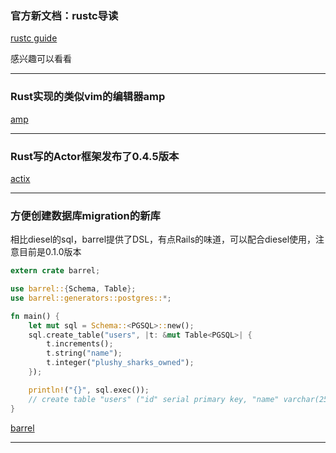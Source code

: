 ### 官方新文档：rustc导读

[rustc guide](https://github.com/rust-lang-nursery/rustc-guide)

感兴趣可以看看

---

### Rust实现的类似vim的编辑器amp

[amp](https://github.com/jmacdonald/amp)

---

### Rust写的Actor框架发布了0.4.5版本

[actix](https://github.com/actix/actix)

---

###  方便创建数据库migration的新库

相比diesel的sql，barrel提供了DSL，有点Rails的味道，可以配合diesel使用，注意目前是0.1.0版本

```rust
extern crate barrel;

use barrel::{Schema, Table};
use barrel::generators::postgres::*;

fn main() {
    let mut sql = Schema::<PGSQL>::new();
    sql.create_table("users", |t: &mut Table<PGSQL>| {
        t.increments();
        t.string("name");
        t.integer("plushy_sharks_owned");
    });

    println!("{}", sql.exec());
    // create table "users" ("id" serial primary key, "name" varchar(255), "plushy_sharks_owned" int)
}

```

[barrel](https://crates.io/crates/barrel)

---
